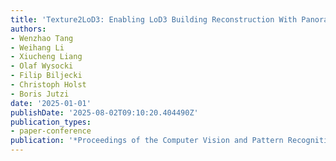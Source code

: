 ```yaml
---
title: 'Texture2LoD3: Enabling LoD3 Building Reconstruction With Panoramic Images'
authors:
- Wenzhao Tang
- Weihang Li
- Xiucheng Liang
- Olaf Wysocki
- Filip Biljecki
- Christoph Holst
- Boris Jutzi
date: '2025-01-01'
publishDate: '2025-08-02T09:10:20.404490Z'
publication_types:
- paper-conference
publication: '*Proceedings of the Computer Vision and Pattern Recognition Conference*'
---
```


